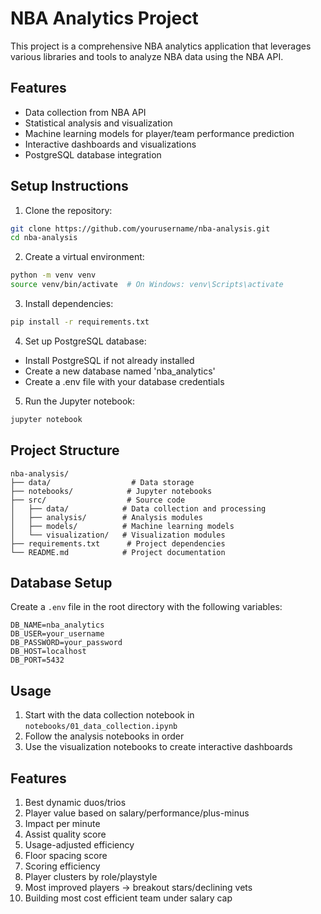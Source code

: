 # NBA Analytics Project

This project is a comprehensive NBA analytics application that leverages various libraries and tools to analyze NBA data using the NBA API.

## Features

- Data collection from NBA API
- Statistical analysis and visualization
- Machine learning models for player/team performance prediction
- Interactive dashboards and visualizations
- PostgreSQL database integration

## Setup Instructions

1. Clone the repository:
```bash
git clone https://github.com/yourusername/nba-analysis.git
cd nba-analysis
```

2. Create a virtual environment:
```bash
python -m venv venv
source venv/bin/activate  # On Windows: venv\Scripts\activate
```

3. Install dependencies:
```bash
pip install -r requirements.txt
```

4. Set up PostgreSQL database:
- Install PostgreSQL if not already installed
- Create a new database named 'nba_analytics'
- Create a .env file with your database credentials

5. Run the Jupyter notebook:
```bash
jupyter notebook
```

## Project Structure

```
nba-analysis/
├── data/                  # Data storage
├── notebooks/            # Jupyter notebooks
├── src/                  # Source code
│   ├── data/            # Data collection and processing
│   ├── analysis/        # Analysis modules
│   ├── models/          # Machine learning models
│   └── visualization/   # Visualization modules
├── requirements.txt      # Project dependencies
└── README.md            # Project documentation
```

## Database Setup

Create a `.env` file in the root directory with the following variables:
```
DB_NAME=nba_analytics
DB_USER=your_username
DB_PASSWORD=your_password
DB_HOST=localhost
DB_PORT=5432
```

## Usage

1. Start with the data collection notebook in `notebooks/01_data_collection.ipynb`
2. Follow the analysis notebooks in order
3. Use the visualization notebooks to create interactive dashboards

## Features

1. Best dynamic duos/trios
2. Player value based on salary/performance/plus-minus
3. Impact per minute
4. Assist quality score
5. Usage-adjusted efficiency
6. Floor spacing score
7. Scoring efficiency 
8. Player clusters by role/playstyle
9. Most improved players -> breakout stars/declining vets
10. Building most cost efficient team under salary cap



